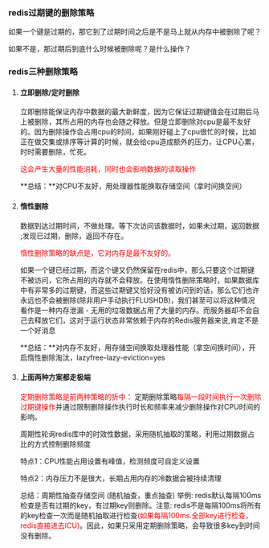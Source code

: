 ### redis过期键的删除策略

如果一个键是过期的，那它到了过期时间之后是不是马上就从内存中被删除了呢？

如果不是，那过期后到底什么时候被删除呢？是什么操作？

### redis三种删除策略

1. #### 立即删除/定时删除

   立即删除能保证内存中数据的最大新鲜度，因为它保证过期键值会在过期后马上被删除，其所占用的内存也会随之释放。但是立即删除对cpu是最不友好的。因为删除操作会占用cpu的时间，如果刚好碰上了cpu很忙的时候，比如正在做交集或排序等计算的时候，就会给cpu造成额外的压力，让CPU心累，时时需要删除，忙死。

   <font color = 'red'>这会产生大量的性能消耗，同时也会影响数据的读取操作</font>

   **总结：**对CPU不友好，用处理器性能换取存储空间（拿时间换空间）

2. #### 惰性删除

   数据到达过期时间，不做处理。等下次访问该数据时，如果未过期，返回数据 ;发现已过期，删除，返回不存在。

   <font color = 'red'>惰性删除策略的缺点是，它对内存是最不友好的。</font>

   如果一个键已经过期，而这个键又仍然保留在redis中，那么只要这个过期键不被访问，它所占用的内存就不会释放。在使用惰性删除策略时，如果数据库中有非常多的过期键，而这些过期键又恰好没有被访问到的话，那么它们也许永远也不会被删除(除非用户手动执行FLUSHDB)，我们甚至可以将这种情况看作是一种内存泄漏  - 无用的垃圾数据占用了大量的内存。而服务器却不会自己去释放它们，这对于运行状态非常依赖于内存的Redis服务器来说,肯定不是一个好消息

   **总结：**对内存不友好，用存储空间换取处理器性能（拿空间换时间），开启惰性删除淘汰，lazyfree-lazy-eviction=yes

3. #### 上面两种方案都走极端

   <font color = 'red'>定期删除策略是前两种策略的折中：</font>
   定期删除策略<font color = 'red'>每隔一段时间执行一次删除过期键操作</font>并通过限制删除操作执行时长和频率来减少删除操作对CPU时间的影响。

   周期性轮询redis库中的时效性数据，采用随机抽取的策略，利用过期数据占比的方式控制删除频度

   特点1：CPU性能占用设置有峰值，检测频度可自定义设置

   特点2：内存压力不是很大，长期占用内存的冷数据会被持续清理

   总结：周期性抽查存储空间 (随机抽查，重点抽查)
   举例:
   redis默认每隔100ms检查是否有过期的key，有过期key则删除。注意: redis不是每隔100ms将所有的key检查一次而是随机抽取进行检查<font color = 'red'>(如果每隔100ms.全部key进行检查，redis直接进去ICU)</font>。因此，如果只采用定期删除策略，会导致很多key到时间没有删除。





